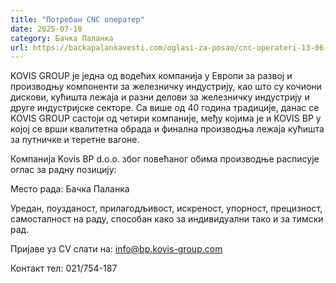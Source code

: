```yaml
---
title: "Потребан CNC оператер"
date: 2025-07-10
category: Бачка Паланка
url: https://backapalankavesti.com/oglasi-za-posao/cnc-operateri-13-06-2025/
---
```


KOVIS GROUP је једна од водећих компанија у Европи за развој и производњу компоненти за железничку индустрију, као што су кочиони дискови, кућишта лежаја и разни делови за железничку индустрију и друге индустријске секторе. Са више од 40 година традиције, данас се KOVIS GROUP састоји од четири компаније, међу којима је и KOVIS BP у којој се врши квалитетна обрада и финална производња лежаја кућишта за путничке и теретне вагоне.

Компанија Kovis BP d.o.o. због повећаног обима производње расписује оглас за радну позицију:

Место рада: Бачка Паланка

Уредан, поузданост, прилагодљивост, искреност, упорност, прецизност, самосталност на раду, способан како за индивидуални тако и за тимски рад.

Пријаве уз CV слати на: info@bp.kovis-group.com

Контакт тел: 021/754-187
